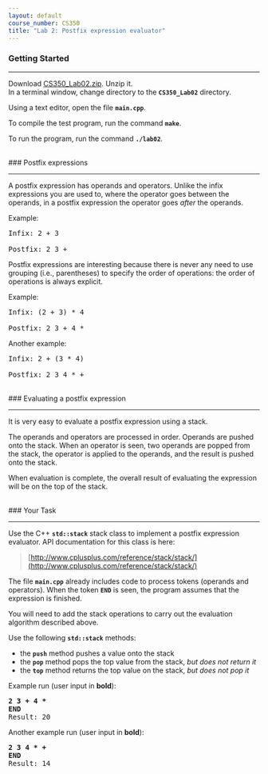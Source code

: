 ```yaml
---
layout: default
course_number: CS350
title: "Lab 2: Postfix expression evaluator"
---
```



### Getting Started

--- --- --- --- --- --- --- --- --- --- --- --- --- --- --- --- --- --- --- --- --- --- --- ---

Download [CS350_Lab02.zip](CS350_Lab02.zip).  Unzip it.  
In a terminal window, change directory to the **```CS350_Lab02```** directory.

Using a text editor, open the file **```main.cpp```**.

To compile the test program, run the command **```make```**.

To run the program, run the command **```./lab02```**.


<br>
### Postfix expressions

--- --- --- --- --- --- --- --- --- --- --- --- --- --- --- --- --- --- --- --- --- --- --- ---

A postfix expression has operands and operators.  Unlike the infix
expressions you are used to, where the operator goes between the
operands, in a postfix expression the operator goes *after* the
operands.

Example:

<pre>
Infix: 2 + 3

Postfix: 2 3 +
</pre>


Postfix expressions are interesting because there is never any need to
use grouping (i.e., parentheses) to specify the order of operations:
the order of operations is always explicit.

Example:

<pre>
Infix: (2 + 3) * 4

Postfix: 2 3 + 4 *
</pre>

Another example:

<pre>
Infix: 2 + (3 * 4)

Postfix: 2 3 4 * +
</pre>


<br>
### Evaluating a postfix expression

--- --- --- --- --- --- --- --- --- --- --- --- --- --- --- --- --- --- --- --- --- --- --- ---

It is very easy to evaluate a postfix expression using a stack.

The operands and operators are processed in order.  Operands are pushed
onto the stack.  When an operator is seen, two operands are popped from
the stack, the operator is applied to the operands, and the result is
pushed onto the stack.

When evaluation is complete, the overall result of evaluating the
expression will be on the top of the stack.


<br>
### Your Task

--- --- --- --- --- --- --- --- --- --- --- --- --- --- --- --- --- --- --- --- --- --- --- ---

Use the C++ **```std::stack```** stack class to implement a postfix expression
evaluator.  API documentation for this class is here:

>[http://www.cplusplus.com/reference/stack/stack/](http://www.cplusplus.com/reference/stack/stack/)


The file **```main.cpp```** already includes code to process tokens (operands and
operators).  When the token **```END```** is seen, the program assumes that the
expression is finished.

You will need to add the stack operations to carry out the evaluation algorithm
described above.

Use the following **```std::stack```** methods:

  - the **```push```** method pushes a value onto the stack
  - the **```pop```** method pops the top value from the stack, *but does not return it*
  - the **```top```** method returns the top value on the stack, *but does not pop it*

Example run (user input in **bold**):

<pre>
<b>2 3 + 4 *</b>
<b>END</b>
Result: 20
</pre>


Another example run (user input in **bold**):

<pre>
<b>2 3 4 * +</b>
<b>END</b>
Result: 14
</pre>